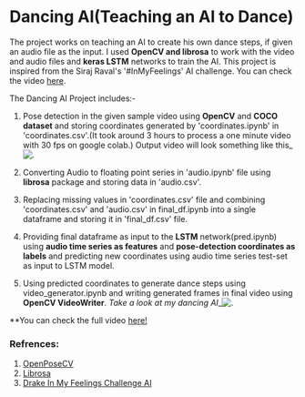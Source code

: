 # Dancing AI(Teaching an AI to Dance)
The project works on teaching an AI to create his own dance steps, if given an audio file as the input. I used **OpenCV and librosa** to work with the video and audio files and **keras LSTM** networks to train the AI.
 This project is inspired from the Siraj Raval's '#InMyFeelings' AI challenge. You can check the video [here](https://www.youtube.com/watch?v=prswDGGmYaE&feature=youtu.be).

The Dancing AI Project includes:-

 1. Pose detection in the given sample video using **OpenCV** and **COCO dataset** and storing coordinates generated by 'coordinates.ipynb' in 'coordinates.csv'.(It took around 3 hours to process a one minute video with 30 fps on google colab.) Output video will look something like this_![.](https://github.com/keshavoct98/Dancing-AI/blob/master/output.gif)
 
 2. Converting Audio to floating point series in 'audio.ipynb' file using **librosa** package and storing data in 'audio.csv'.
 
 3. Replacing missing values in 'coordinates.csv' file and combining 'coordinates.csv' and 'audio.csv' in final_df.ipynb into a single dataframe and storing it in 'final_df.csv' file.
 
 4. Providing final dataframe as input to the **LSTM** network(pred.ipynb) using **audio time series as features** and **pose-detection coordinates as labels** and predicting new coordinates using audio time series test-set as input to LSTM model.
 
 5. Using predicted coordinates to generate dance steps using video_generator.ipynb and writing generated frames in final video using **OpenCV VideoWriter**. 
 *Take a look at my dancing AI*_![.](https://github.com/keshavoct98/Dancing-AI/blob/master/final.gif)
 
 **You can check the full video [here!](https://www.facebook.com/100003539988329/videos/1637938143000836/?id=100003539988329)
 
 ### Refrences:
 1. [OpenPoseCV](https://www.learnopencv.com/deep-learning-based-human-pose-estimation-using-opencv-cpp-python/)
 2. [Librosa](https://librosa.github.io/librosa/index.html)
 3. [Drake In My Feelings Challenge AI](https://www.youtube.com/watch?v=prswDGGmYaE&t=1s)
